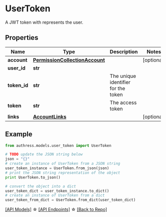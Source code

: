 # UserToken

A JWT token with represents the user.

## Properties
Name | Type | Description | Notes
------------ | ------------- | ------------- | -------------
**account** | [**PermissionCollectionAccount**](PermissionCollectionAccount.md) |  | [optional] 
**user_id** | **str** |  | 
**token_id** | **str** | The unique identifier for the token | 
**token** | **str** | The access token | 
**links** | [**AccountLinks**](AccountLinks.md) |  | [optional] 

## Example

```python
from authress.models.user_token import UserToken

# TODO update the JSON string below
json = "{}"
# create an instance of UserToken from a JSON string
user_token_instance = UserToken.from_json(json)
# print the JSON string representation of the object
print UserToken.to_json()

# convert the object into a dict
user_token_dict = user_token_instance.to_dict()
# create an instance of UserToken from a dict
user_token_from_dict = UserToken.from_dict(user_token_dict)
```
[[API Models]](./README.md#documentation-for-models) ☆ [[API Endpoints]](./README.md#documentation-for-api-endpoints) ☆ [[Back to Repo]](../README.md)


